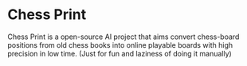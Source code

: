 # Chess Print

Chess Print is a open-source AI project that aims convert chess-board positions from old chess books into online playable boards with high precision in low time. (Just for fun and laziness of doing it manually)
